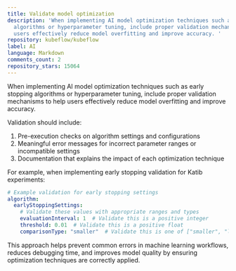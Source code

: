 ```yaml
---
title: Validate model optimization
description: 'When implementing AI model optimization techniques such as early stopping
  algorithms or hyperparameter tuning, include proper validation mechanisms to help
  users effectively reduce model overfitting and improve accuracy. '
repository: kubeflow/kubeflow
label: AI
language: Markdown
comments_count: 2
repository_stars: 15064
---
```


When implementing AI model optimization techniques such as early stopping algorithms or hyperparameter tuning, include proper validation mechanisms to help users effectively reduce model overfitting and improve accuracy. 

Validation should include:
1. Pre-execution checks on algorithm settings and configurations
2. Meaningful error messages for incorrect parameter ranges or incompatible settings
3. Documentation that explains the impact of each optimization technique

For example, when implementing early stopping validation for Katib experiments:

```yaml
# Example validation for early stopping settings
algorithm:
  earlyStoppingSettings:
    # Validate these values with appropriate ranges and types
    evaluationInterval: 1  # Validate this is a positive integer
    threshold: 0.01  # Validate this is a positive float
    comparisonType: "smaller"  # Validate this is one of ["smaller", "larger"]
```

This approach helps prevent common errors in machine learning workflows, reduces debugging time, and improves model quality by ensuring optimization techniques are correctly applied.
